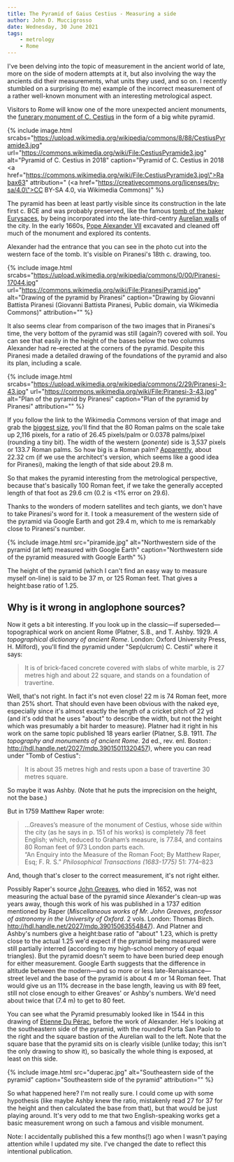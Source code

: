 ```yaml
---
title: The Pyramid of Gaius Cestius - Measuring a side
author: John D. Muccigrosso
date: Wednesday, 30 June 2021
tags: 
    - metrology
    - Rome
---
```


I've been delving into the topic of measurement in the ancient world of late, more on the side of modern attempts at it, but also involving the way the ancients did their measurements, what units they used, and so on. I recently stumbled on a surprising (to me) example of the incorrect measurement of a rather well-known monument with an interesting metrological aspect.

Visitors to Rome will know one of the more unexpected ancient monuments, the [funerary monument of C. Cestius](https://en.wikipedia.org/wiki/Pyramid_of_Cestius) in the form of a big white pyramid.

{% include image.html 
    srcabs="https://upload.wikimedia.org/wikipedia/commons/8/88/CestiusPyramide3.jpg" 
    url="https://commons.wikimedia.org/wiki/File:CestiusPyramide3.jpg"
    alt="Pyramid of C. Cestius in 2018" 
    caption="Pyramid of C. Cestius in 2018 <a href=\"https://commons.wikimedia.org/wiki/File:CestiusPyramide3.jpg\">Rabax63</a>"
    attribution=" (<a href=\"https://creativecommons.org/licenses/by-sa/4.0\">CC BY-SA 4.0</a>, via Wikimedia Commons)" 
%}

The pyramid has been at least partly visible since its construction in the late first c. BCE and was probably preserved, like the famous [tomb of the baker Eurysaces](https://en.wikipedia.org/wiki/Tomb_of_Eurysaces_the_Baker), by being incorporated into the late-third-centry [Aurelian walls](https://en.wikipedia.org/wiki/Aurelian_Walls) of the city. In the early 1660s, [Pope Alexander VII](https://en.wikipedia.org/wiki/Pope_Alexander_VII) excavated and cleaned off much of the monument and explored its contents.

Alexander had the entrance that you can see in the photo cut into the western face of the tomb. It's visible on Piranesi's 18th c. drawing, too.

{% include image.html
    srcabs="https://upload.wikimedia.org/wikipedia/commons/0/00/Piranesi-17044.jpg" 
    url="https://commons.wikimedia.org/wiki/File:PiranesiPyramid.jpg"
    alt="Drawing of the pyramid by Piranesi" 
    caption="Drawing by Giovanni Battista Piranesi (Giovanni Battista Piranesi, Public domain, via Wikimedia Commons)"
    attribution=""
%}

It also seems clear from comparison of the two images that in Piranesi's time, the very bottom of the pyramid was still (again?) covered with soil. You can see that easily in the height of the bases below the two columns Alexander had re-erected at the corners of the pyramid. Despite this Piranesi made a detailed drawing of the foundations of the pyramid and also its plan, including a scale.

{% include image.html
    srcabs="https://upload.wikimedia.org/wikipedia/commons/2/29/Piranesi-3-43.jpg" 
    url="https://commons.wikimedia.org/wiki/File:Piranesi-3-43.jpg"
    alt="Plan of the pyramid by Piranesi" 
    caption="Plan of the pyramid by Piranesi"
    attribution="" 
%}

If you follow the link to the Wikimedia Commons version of that image and grab the [biggest size](https://upload.wikimedia.org/wikipedia/commons/2/29/Piranesi-3-43.jpg), you'll find that the 80 Roman palms on the scale take up 2,116 pixels, for a ratio of 26.45 pixels/palm or 0.0378 palms/pixel (rounding a tiny bit). The width of the western (*ponente*) side is 3,537 pixels or 133.7 Roman palms. So how big is a Roman palm? [Apparently](https://en.wikipedia.org/wiki/Palm_(unit)#Continental_Europe), about 22.32 cm (if we use the architect's version, which seems like a good idea for Piranesi), making the length of that side about 29.8 m.

So that makes the pyramid interesting from the metrological perspective, because that's basically 100 Roman feet, if we take the generally accepted length of that foot as 29.6 cm (0.2 is <1% error on 29.6).

Thanks to the wonders of modern satellites and tech giants, we don't have to take Piranesi's word for it. I took a measurement of the western side of the pyramid via Google Earth and got 29.4 m, which to me is remarkably close to Piranesi's number.

{% include image.html
    src="piramide.jpg"
    alt="Northwestern side of the pyramid (at left) measured with Google Earth"
    caption="Northwestern side of the pyramid measured with Google Earth"
%}

The height of the pyramid (which I can't find an easy way to measure myself on-line) is said to be 37 m, or 125 Roman feet. That gives a height:base ratio of 1.25.

## Why is it wrong in anglophone sources?

Now it gets a bit interesting. If you look up in the classic—if superseded—topographical work on ancient Rome (Platner, S.B., and T. Ashby. 1929. *A topographical dictionary of ancient Rome*. London: Oxford University Press, H. Milford), you'll find the pyramid under "Sep(ulcrum) C. Cestii" where it says:

> It is of brick-faced concrete covered with slabs of white marble, is 27 metres high and about 22 square, and stands on a foundation of travertine.

Well, that's not right. In fact it's not even close! 22 m is 74 Roman feet, more than 25% short. That should even have been obvious with the naked eye, especially since it's almost exactly the length of a cricket pitch of 22 yd (and it's odd that he uses "about" to describe the width, but not the height which was presumably a bit harder to measure). Platner had it right in his work on the same topic published 18 years earlier (Platner, S.B. 1911. *The topography and monuments of ancient Rome*. 2d ed., rev. enl. Boston : <http://hdl.handle.net/2027/mdp.39015011320457>), where you can read under "Tomb of Cestius":

> It is about 35 metres high and rests upon a base of travertine 30 metres square.

So maybe it was Ashby. (Note that he puts the imprecision on the height, not the base.)

But in 1759 Matthew Raper wrote:

> ...Greaves’s measure of the monument of Cestius, whose side within the city (as he says in p. 151 of his works) is completely 78 feet English; which, reduced to Graham’s measure, is 77.84, and contains 80 Roman feet of 973 London parts each.  
> “An Enquiry into the Measure of the Roman Foot; By Matthew Raper, Esq; F. R. S.” *Philosophical Transactions (1683-1775)* 51: 774–823

And, though that's closer to the correct measurement, it's not right either.

Possibly Raper's source [John Greaves](https://en.wikipedia.org/wiki/John_Greaves), who died in 1652, was not measuring the actual base of the pyramid since Alexander's clean-up was years away, though this work of his was published in a 1737 edition mentioned by Raper (*Miscellaneous works of Mr. John Greaves, professor of astronomy in the University of Oxford*. 2 vols. London: Thomas Birch. <http://hdl.handle.net/2027/mdp.39015063554847>). And Platner and Ashby's numbers give a height:base ratio of "about" 1.23, which is pretty close to the actual 1.25 we'd expect if the pyramid being measured were still partially interred (according to my high-school memory of equal triangles). But the pyramid doesn't seem to have been buried deep enough for either measurement. Google Earth suggests that the difference in altitude between the modern—and so more or less late-Renaissance—street level and the base of the pyramid is about 4 m or 14 Roman feet. That would give us an 11% decrease in the base length, leaving us with 89 feet, still not close enough to either Greaves' or Ashby's numbers. We'd need about twice that (7.4 m) to get to 80 feet.

You can see what the Pyramid presumably looked like in 1544 in this drawing of [Etienne Du Pérac](http://hdl.handle.net/2027/ucbk.ark:/28722/h20051), before the work of Alexander. He's looking at the southeastern side of the pyramid, with the rounded Porta San Paolo to the right and the square bastion of the Aurelian wall to the left. Note that the square base that the pyramid sits on is clearly visible (unlike today; this isn't the only drawing to show it), so basically the whole thing is exposed, at least on this side.

{% include image.html
    src="duperac.jpg"
    alt="Southeastern side of the pyramid"
    caption="Southeastern side of the pyramid"
    attribution=""
%}

So what happened here? I'm not really sure. I could come up with some hypothesis (like maybe Ashby knew the ratio, mistakenly read 27 for 37 for the height and then calculated the base from that), but that would be just playing around. It's very odd to me that two English-speaking works get a basic measurement wrong on such a famous and visible monument.

Note: I accidentally published this a few months(!) ago when I wasn't paying attention while I updated my site. I've changed the date to reflect this intentional publication.
